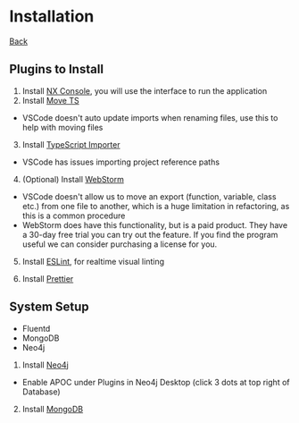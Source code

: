 
# Installation

[Back](../README.md)

## Plugins to Install

1. Install [NX Console](https://marketplace.visualstudio.com/items?itemName=nrwl.angular-console), you will use the interface to run the application
2. Install [Move TS](https://marketplace.visualstudio.com/items?itemName=stringham.move-ts)
- VSCode doesn't auto update imports when renaming files, use this to help with moving files

3. Install [TypeScript Importer](https://marketplace.visualstudio.com/items?itemName=pmneo.tsimporter)
- VSCode has issues importing project reference paths

4. (Optional) Install [WebStorm](https://www.jetbrains.com/webstorm/)

- VSCode doesn't allow us to move an export (function, variable, class etc.) from one file to another, which is a huge limitation in refactoring, as this is a common procedure
- WebStorm does have this functionality, but is a paid product. They have a 30-day free trial you can try out the feature. If you find the program useful we can consider purchasing a license for you.

5. Install [ESLint](https://marketplace.visualstudio.com/items?itemName=dbaeumer.vscode-eslint), for realtime visual linting

6. Install [Prettier](https://marketplace.visualstudio.com/items?itemName=esbenp.prettier-vscode)

## System Setup
- Fluentd
- MongoDB
- Neo4j

1. Install [Neo4j](https://neo4j.com/docs/operations-manual/current/installation)

  - Enable APOC under Plugins in Neo4j Desktop (click 3 dots at top right of Database)
2. Install [MongoDB](https://docs.mongodb.com/manual/installation/)